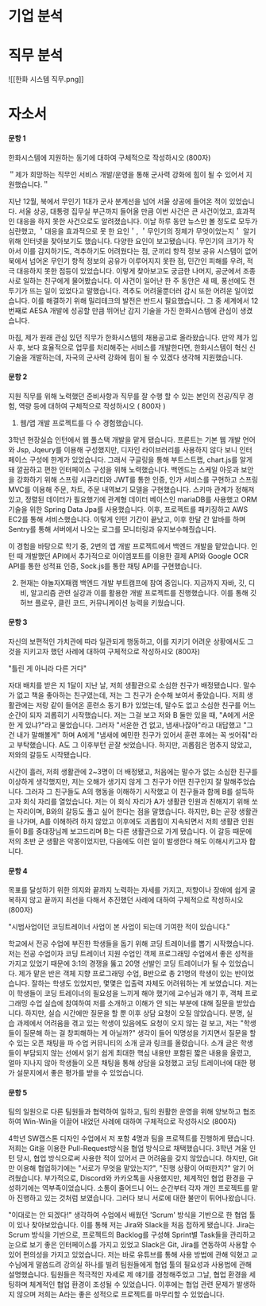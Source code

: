 
# 기업 분석

# 직무 분석
![[한화 시스템 직무.png]]


# 자소서
#### 문항 1


한화시스템에 지원하는 동기에 대하여 구체적으로 작성하시오 (800자)

＂제가 희망하는 직무인 서비스 개발/운영을 통해 군사력 강화에 힘이 될 수 있어서 지원했습니다.＂

지난 12월, 북에서 무인기 1대가 군사 분계선을 넘어 서울 상공에 들어온 적이 있었습니다. 서울 상공, 대통령 집무실 부근까지 들어올 만큼 이번 사건은 큰 사건이었고, 효과적인 대응을 하지 못한 사건으로도 알려졌습니다. 이날 하루 동안 뉴스만 볼 정도로 모두가 심란했고, ＇대응을 효과적으로 못 한 요인＇, ＇무인기의 정체가 무엇이었는지＇ 알기 위해 인터넷을 찾아보기도 했습니다. 다양한 요인이 보고됐습니다. 무인기의 크기가 작아서 이를 감지하기도, 격추하기도 어려웠다는 점, 군끼리 항적 정보 공유 시스템이 없어 북에서 넘어온 무인기 항적 정보의 공유가 이루어지지 못한 점, 민간인 피해를 우려, 적극 대응하지 못한 점등이 있었습니다. 이렇게 찾아보고도 궁금한 나머지, 공군에서 조종사로 일하는 친구에게 물어봤습니다. 이 사건이 일어난 한 주 동안은 새 떼, 풍선에도 전투기가 뜨는 일이 있었다고 말했습니다. 격추도 어려울뿐더러 감시 또한 어려운 일이었습니다. 이를 해결하기 위해  밀리테크의 발전은 반드시 필요했습니다. 그 중 세계에서 12번째로 AESA 개발에 성공할 만큼 뛰어난 감지 기술을 가진 한화시스템에 관심이 생겼습니다.

마침, 제가 원래 관심 있던 직무가 한화시스템의 채용공고로 올라왔습니다. 만약 제가 입사 후, 보다 효율적으로 업무를 처리해주는 서비스를 개발한다면, 한화시스템이 혁신 신기술을 개발하는데, 자국의 군사력 강화에 힘이 될 수 있겠다 생각해 지원했습니다.
#### 문항 2
지원 직무를 위해 노력했던 준비사항과 직무를 잘 수행 할 수 있는 본인의 전공/직무 경험, 역량 등에 대하여 구체적으로 작성하시오 ( 800자 )

1. 웹/앱 개발 프로젝트를 다 수 경험했습니다.

3학년 현장실습 인턴에서 웹 풀스택 개발을 맡게 됐습니다. 프론트는 기본 웹 개발 언어와 Jsp, Jqeury를 이용해 구성했지만, 디자인 라이브러리를 사용하지 않다 보니 인터페이스 구성에 한계가 있었습니다. 그래서 구글링을 통해 부트스트랩, chart.js를 알게 돼 깔끔하고 편한 인터페이스 구성을 위해 노력했습니다. 백엔드는 스케일 아웃과 보안을 강화하기 위해 스프링 시큐리티와 JWT를 통한 인증, 인가 서비스를 구현하고 스프링 MVC를 이용해 주문, 차트, 주문 내역보기 모델을 구현했습니다. 스키마 관계가 정해져있고, 정렬된 데이터가 필요했기에 관계형 데이터 베이스인 mariaDB를 사용했고 ORM 기술을 위한 Spring Data Jpa를 사용했습니다. 이후, 프로젝트를 패키징하고 AWS EC2를 통해 서비스했습니다. 이렇게 인턴 기간이 끝났고, 이후 한달 간 알바를 하며 Sentry를 통해 서버에서 나오는 로그를 모니터링과 유지보수해줬습니다.

이 경험을 바탕으로 학기 중, 2번의 앱 개발 프로젝트에서 백엔드 개발을 맡았습니다. 인턴 때 개발했던 API에서 추가적으로 아이엠포트를 이용한 결제 API와 Google OCR API를 통한 성적표 인증, Sock.js를 통한 채팅 API를 구현했습니다. 

2. 현재는 야놀자X패캠 백엔드 개발 부트캠프에 참여 중입니다.
지금까지 자바, 깃, 디비, 알고리즘 관련 실강과 이를 활용한 개발 프로젝트를 진행했습니다. 이를 통해 깃허브 플로우, 클린 코드, 커뮤니케이션 능력을 키웠습니다.


#### 문항 3
자신의 보편적인 가치관에 따라 일관되게 행동하고, 이를 지키기 어려운 상황에서도 그것을 지키고자 했던 사례에 대하여 구체적으로 작성하시오 (800자)

"틀린 게 아니라 다른 거다"

자대 배치를 받은 지 1달이 지난 날, 저희 생활관으로 소심한 친구가 배정됐습니다. 말수가 없고 책을 좋아하는 친구였는데, 저는 그 친구가 순수해 보여서 좋았습니다. 저희 생활관에는 저랑 같이 들어온 훈련소 동기 B가 있었는데, 말수도 없고 소심한 친구를 어느 순간이 되자 괴롭히기 시작했습니다. 저는 그걸 보고 저와 B 둘만 있을 때, "A에게 서운한 게 있냐?"라고 물었습니다. 그러자 "서운한 건 없고, 냄새나잖아"라고 대답했고 "그건 내가 말해볼게" 하며 A에게 "냄새에 예민한 친구가 있어서 훈련 후에는 꼭 씻어줘"라고 부탁했습니다. A도 그 이후부턴 곧잘 씻었습니다. 하지만, 괴롭힘은 멈추지 않았고, 저와의 갈등도 시작됐습니다.

시간이 흘러, 저희 생활관에 2~3명이 더 배정됐고, 처음에는 말수가 없는 소심한 친구를 이상하게 생각했지만, 저는 오해가 생기지 않게 그 친구가 어떤 친구인지 잘 말해주었습니다. 그러자 그 친구들도 A의 행동을 이해하기 시작했고 이 친구들과 함께 B를 설득하고자 회식 자리를 열었습니다. 저는 이 회식 자리가 A가 생활관 인원과 친해지기 위해 쏘는 자리이며, B와의 갈등도 풀고 싶어 한다는 점을 말했습니다. 하지만, B는 곧장 생활관을 나가며, A를 이해하려 하지 않았고 이후에도 괴롭힘이 지속되면서 저희 생활관 인원들이 B를 중대장님께 보고드리며 B는 다른 생활관으로 가게 됐습니다. 이 갈등 때문에 저의 초반 군 생활은 악몽이었지만, 다음에도 이런 일이 발생한다 해도 이해시키고자 합니다.
#### 문항 4
목표를 달성하기 위한 의지와 끝까지 노력하는 자세를 가지고, 저항이나 장애에 쉽게 굴복하지 않고 끝까지 최선을 다해서 추진했던 사례에 대하여 구체적으로 작성하시오 (800자)

"시범사업이던 코딩트레이너 사업이 본 사업이 되는데 기여한 적이 있습니다."

학교에서 전공 수업에 부진한 학생들을 돕기 위해 코딩 트레이너를 뽑기 시작했습니다. 저는 전공 수업이자 코딩 트레이너 지원 수업인 객체 프로그래밍 수업에서 좋은 성적을 가지고 있었기 때문에 3:1의 경쟁을 뚫고 20명 선발인 코딩 트레이너가 될 수 있었습니다. 제가 맡은 반은 객체 지향 프로그래밍 수업, B반으로 총 21명의 학생이 있는 반이었습니다. 잘하는 학생도 있었지만, 몇몇은 입출력 자체도 어려워하는 게 보였습니다. 저는 이 학생들이 코딩 트레이너의 필요성을 느끼게 해야 했기에 교수님과 얘기 후, 객체 프로그래밍 수업 실습에 참여하여 저를 소개하고 이해가 안 되는 부분에 대해 질문을 받았습니다. 하지만, 실습 시간에만 질문을 할 뿐 이후 상담 요청이 오질 않았습니다. 분명, 실습 과제에서 어려움을 겪고 있는 학생이 있음에도 요청이 오지 않는 걸 보고, 저는 "학생들이 질문해 하는 걸 창피해하는 게 아닐까?" 생각이 들어 익명성을 가지면서 질문을 할 수 있는 오픈 채팅을 파 수업 커뮤니티의 소개 글과 링크를 올렸습니다. 소개 글은 학생들이 부담되지 않는 선에서 읽기 쉽게 최대한 핵심 내용만 포함된 짧은 내용을 올렸고, 얼마 지나지 않아 학생들이 오픈 채팅을 통해 상담을 요청했고 코딩 트레이너에 대한 평가 설문지에서 좋은 평가를 받을 수 있었습니다.


#### 문항 5
팀의 일원으로 다른 팀원들과 협력하여 일하고, 팀의 원활한 운영을 위해 양보하고 협조하여 Win-Win을 이끌어 내었던 사례에 대하여 구체적으로 작성하시오 (800자)

4학년 SW캡스톤 디자인 수업에서 저 포함 4명과 팀을 프로젝트를 진행하게 됐습니다. 저희는 Git을 이용한 Pull-Request방식을 협업 방식으로 채택했습니다. 3학년 겨울 인턴 당시, 협업 방식으로써 사용한 적이 있어서 큰 어려움을 갖지 않았습니다. 하지만, Git만 이용해 협업하기에는 "서로가 무엇을 맡았는지?", "진행 상황이 어떠한지?" 알기 어려웠습니다. 부가적으로, Discord와 카카오톡을 사용했지만, 체계적인 협업 환경을 구성하기에는 역부족이었습니다. 소통이 줄어드니 어느 순간부터 각자 개인 프로젝트를 맡아 진행하고 있는 것처럼 보였습니다. 그러다 보니 서로에 대한 불만이 튀어나왔습니다.

"이대로는 안 되겠다!" 생각하여 수업에서 배웠던 'Scrum' 방식을 기반으로 한 협업 툴이 있나 찾아보았습니다. 이를 통해 저는 Jira와 Slack을 처음 접하게 됐습니다. Jira는 Scrum 방식을 기반으로, 프로젝트의 Backlog를 구성해 Sprint별 Task들을 관리하고 눈으로 보기 좋은 인터페이스를 가지고 있었고 Slack은 Git, Jira를 연동하여 사용할 수 있어 편의성을 가지고 있었습니다. 저는 바로 유튜브를 통해 사용 방법에 관해 익혔고 교수님에게 말씀드려 강의실 하나를 빌려 팀원들에게 협업 툴의 필요성과 사용법에 관해 설명했습니다. 팀원들은 적극적인 자세로 제 얘기를 경청해주었고 그날, 협업 환경을 세팅하며 체계적인 협업 환경이 조성될 수 있었습니다. 이후에는 협업 관련 문제가 발생하지 않으며 저희는 A라는 좋은 성적으로 프로젝트를 마무리할 수 있었습니다.
